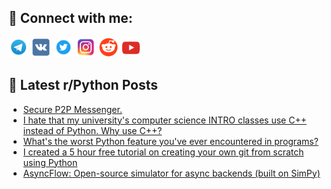 ## 🔎 Connect with me:
[<img src="https://github.com/bullbesh/bullbesh/blob/main/images/Telegram.png" width="32" height="32" />](https://t.me/bullbesh)
[<img src="https://github.com/bullbesh/bullbesh/blob/main/images/VK.png" width="32" height="32" />](https://vk.com/bullbesh)
[<img src="https://github.com/bullbesh/bullbesh/blob/main/images/Twitter.png" width="32" height="32" />](https://twitter.com/bullbesh1)
[<img src="https://github.com/bullbesh/bullbesh/blob/main/images/Instagram.png" width="32" height="32" />](https://www.instagram.com/bullbesh)
[<img src="https://github.com/bullbesh/bullbesh/blob/main/images/Reddit.png" width="32" height="32" />](https://www.reddit.com/user/bullbesh)
[<img src="https://github.com/bullbesh/bullbesh/blob/main/images/YouTube.png" width="32" height="32" />](https://www.youtube.com/channel/UCtfjRs6uzgq5mfm8S06WTcg)

## 📕 Latest r/Python Posts
<!-- BLOG-POST-LIST:START -->
- [Secure P2P Messenger.](https://www.reddit.com/r/Python/comments/1mz2o6w/secure_p2p_messenger/)
- [I hate that my university&#39;s computer science INTRO classes use C++ instead of Python. Why use C++?](https://www.reddit.com/r/Python/comments/1myz5ir/i_hate_that_my_universitys_computer_science_intro/)
- [What&#39;s the worst Python feature you&#39;ve ever encountered in programs?](https://www.reddit.com/r/Python/comments/1myytuq/whats_the_worst_python_feature_youve_ever/)
- [I created a 5 hour free tutorial on creating your own git from scratch using Python](https://www.reddit.com/r/Python/comments/1myvz9i/i_created_a_5_hour_free_tutorial_on_creating_your/)
- [AsyncFlow: Open-source simulator for async backends &lpar;built on SimPy&rpar;](https://www.reddit.com/r/Python/comments/1myuda8/asyncflow_opensource_simulator_for_async_backends/)
<!-- BLOG-POST-LIST:END -->
